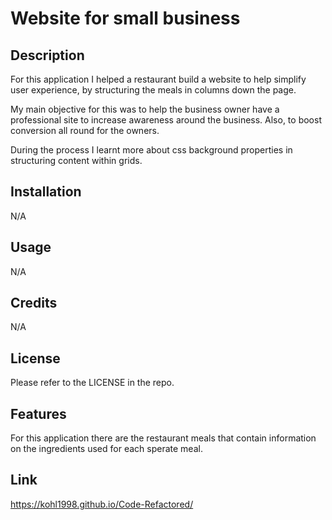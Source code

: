 # Website for small business

## Description

For this application I helped a restaurant build a website to help simplify user experience, by structuring the meals in columns down the page. 

My main objective for this was to help the business owner have a professional site to increase awareness around the business. Also, to boost conversion all round for the owners.

During the process I learnt more about css background properties in structuring content within grids.

## Installation

N/A

## Usage

N/A

## Credits

N/A

## License

Please refer to the LICENSE in the repo.

## Features

For this application there are the restaurant meals that contain information on the ingredients used for each sperate meal. 

## Link

https://kohl1998.github.io/Code-Refactored/
